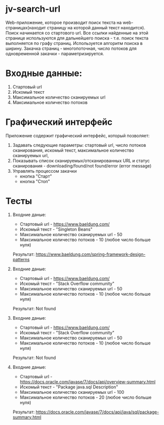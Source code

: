 # jv-search-url
Web-приложение, которое производит поиск текста на web-страницах(находит страницу на которой данный текст находится).
Поиск начинается со стартового url. Все ссылки найденные на этой странице используются для дальнейшего поиска - т.е. 
поиск текста выполняется по графу страниц. Используется алгоритм поиска в ширину.
Закачка страниц - многопоточная, число потоков для одновременной закачки - параметризируется.

# Входные данные:
1. Стартовый url
2. Искомый текст
3. Максимальное количество сканируемых url
4. Максимальное количество потоков 

# Графический интерфейс
Приложение содержит графический интерфейс, который позволяет:
1. Задавать следующие параметры: 
стартовый url,
число потоков сканирования,
искомый текст,
максимальное количество сканируемых url,
2. Показывать список сканируемых/отсканированных URL 
и статус сканирования - downloading/found/not found/error (error message)
3. Управлять процессом закачки 
    * кнопка "Старт"
    * кнопка "Стоп"


# Тесты
1. Входние даные:
    * Стартовый url - https://www.baeldung.com/
    * Искомый текст - "Singleton Beans"
    * Максимальное количество сканируемых url - 50
    * Максимальное количество потоков - 10 (любое число больше нуля)
    
   Результат: 
   https://www.baeldung.com/spring-framework-design-patterns

2. Входние даные:
    * Стартовый url - https://www.baeldung.com/
    * Искомый текст - "Stack Overflow community"
    * Максимальное количество сканируемых url - 50
    * Максимальное количество потоков - 10 (любое число больше нуля)
    
   Результат: 
   Not found

3. Входние даные:
    * Стартовый url - https://www.baeldung.com/
    * Искомый текст - "Stack Overflow community"
    * Максимальное количество сканируемых url - 50
    * Максимальное количество потоков - 10 (любое число больше нуля)
    
   Результат: 
   Not found
   
4. Входние даные:
    * Стартовый url - https://docs.oracle.com/javase/7/docs/api/overview-summary.html
    * Искомый текст - "Package java.sql Description"
    * Максимальное количество сканируемых url - 100
    * Максимальное количество потоков - 20 (любое число больше нуля)
    
   Результат: 
   https://docs.oracle.com/javase/7/docs/api/java/sql/package-summary.html

